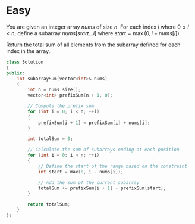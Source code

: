 # Easy

You are given an integer array $nums$ of size $n$. For each index $i$ where $0 \leq i < n$, define a subarray $nums[start ... i]$ where $start = \max(0, i - nums[i])$.

Return the total sum of all elements from the subarray defined for each index in the array.

```cpp
class Solution 
{
public:
    int subarraySum(vector<int>& nums) 
    {
        int n = nums.size();
        vector<int> prefixSum(n + 1, 0);

        // Compute the prefix sum
        for (int i = 0; i < n; ++i) 
        {
            prefixSum[i + 1] = prefixSum[i] + nums[i];
        }

        int totalSum = 0;

        // Calculate the sum of subarrays ending at each position
        for (int i = 0; i < n; ++i) 
        {
            // Define the start of the range based on the constraint
            int start = max(0, i - nums[i]);

            // Add the sum of the current subarray
            totalSum += prefixSum[i + 1] - prefixSum[start];
        }

        return totalSum;
    }
};
```
